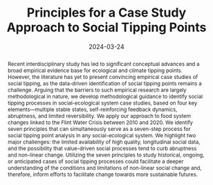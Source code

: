 ---
# Documentation: https://wowchemy.com/docs/managing-content/

title: 'Principles for a Case Study Approach to Social Tipping Points'
subtitle: ''
summary: ''
authors:
- Jennifer Hodbod
- Manjana Milkoreit
- Jacopo Baggio
- Jean-denis Mathias
- Michael Schoon
tags:
- '"Social Tipping Points"'
- '"Flint"'
- '"Case Study"'
categories: []
date: '2024-03-24'
lastmod: 2021-04-14T16:04:41-05:00
featured: false
draft: false

# Featured image
# To use, add an image named `featured.jpg/png` to your page's folder.
# Focal points: Smart, Center, TopLeft, Top, TopRight, Left, Right, BottomLeft, Bottom, BottomRight.
image:
  caption: ''
  focal_point: ''
  preview_only: false

# Projects (optional).
#   Associate this post with one or more of your projects.
#   Simply enter your project's folder or file name without extension.
#   E.g. `projects = ["internal-project"]` references `content/project/deep-learning/index.md`.
#   Otherwise, set `projects = []`.
projects: ["STP"]
publishDate: '2021-04-14T21:04:41.258705Z'
publication_types:
- '6'
abstract: 'Recent interdisciplinary study has led to significant conceptual advances and a broad empirical evidence base for ecological and climate tipping points. However, the literature has yet to present convincing empirical case studies of social tipping, as the data-driven identification of social tipping points remains a challenge. Arguing that the barriers to such empirical research are largely methodological in nature, we develop methodological guidance to identify social tipping processes in social-ecological system case studies, based on four key elements—multiple stable states, self-reinforcing feedback dynamics, abruptness, and limited reversibility. We apply our approach to food system changes linked to the Flint Water Crisis between 2010 and 2020. We identify seven principles that can simultaneously serve as a seven-step process for social tipping point analysis in any social-ecological system. We highlight two major challenges: the limited availability of high quality, longitudinal social data, and the possibility that value-driven social processes tend to curb abruptness and non-linear change. Utilizing the seven principles to study historical, ongoing, or anticipated cases of social tipping processes could facilitate a deeper understanding of the conditions and limitations of non-linear social change and, therefore, inform efforts to facilitate change towards more sustainable futures.'
publication: '*Positive Tipping Points Towards Sustainability: Understanding the Conditions and Strategies for Fast Decarbonization in Region*'
url_pdf:  https://link.springer.com/chapter/10.1007/978-3-031-50762-5_5
doi: 10.1007/978-3-031-50762-5_5
---